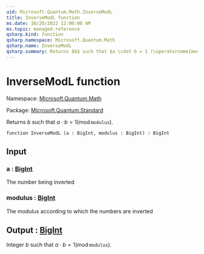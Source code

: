 ```yaml
---
uid: Microsoft.Quantum.Math.InverseModL
title: InverseModL function
ms.date: 10/20/2022 12:00:00 AM
ms.topic: managed-reference
qsharp.kind: function
qsharp.namespace: Microsoft.Quantum.Math
qsharp.name: InverseModL
qsharp.summary: Returns $b$ such that $a \cdot b = 1 (\operatorname{mod} \texttt{modulus})$.
---
```


# InverseModL function

Namespace: [Microsoft.Quantum.Math](xref:Microsoft.Quantum.Math)

Package: [Microsoft.Quantum.Standard](https://nuget.org/packages/Microsoft.Quantum.Standard)


Returns $b$ such that $a \cdot b = 1 (\operatorname{mod} \texttt{modulus})$.

```qsharp
function InverseModL (a : BigInt, modulus : BigInt) : BigInt
```


## Input

### a : [BigInt](xref:microsoft.quantum.qsharp.valueliterals#bigint-literals)

The number being inverted


### modulus : [BigInt](xref:microsoft.quantum.qsharp.valueliterals#bigint-literals)

The modulus according to which the numbers are inverted



## Output : [BigInt](xref:microsoft.quantum.qsharp.valueliterals#bigint-literals)

Integer $b$ such that $a \cdot b = 1 (\operatorname{mod} \texttt{modulus})$.